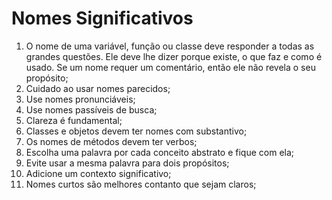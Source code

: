 # Nomes Significativos

1. O nome de uma variável, função ou classe deve responder a todas as grandes questões.
Ele deve lhe dizer porque existe, o que faz e como é usado. Se um nome requer um comentário, então ele não revela o seu propósito;
2. Cuidado ao usar nomes parecidos;
3. Use nomes pronunciáveis;
4. Use nomes passíveis de busca;
5. Clareza é fundamental;
6. Classes e objetos devem ter nomes com substantivo;
7. Os nomes de métodos devem ter verbos;
8. Escolha uma palavra por cada conceito abstrato e fique com ela;
9. Evite usar a mesma palavra para dois propósitos;
10. Adicione um contexto significativo;
11. Nomes curtos são melhores contanto que sejam claros;